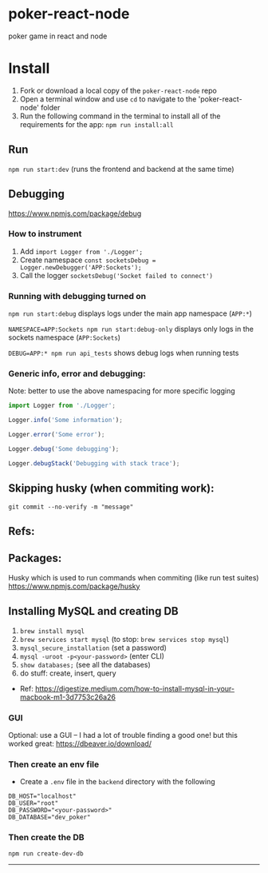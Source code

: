 # poker-react-node

poker game in react and node

# Install

1. Fork or download a local copy of the `poker-react-node` repo
2. Open a terminal window and use `cd` to navigate to the 'poker-react-node' folder
3. Run the following command in the terminal to install all of the requirements for the app: `npm run install:all` 

## Run

`npm run start:dev` (runs the frontend and backend at the same time)

## Debugging

https://www.npmjs.com/package/debug

### How to instrument

1. Add `import Logger from './Logger';`
2. Create namespace `const socketsDebug = Logger.newDebugger('APP:Sockets');`
3. Call the logger `socketsDebug('Socket failed to connect')`

### Running with debugging turned on

`npm run start:debug` displays logs under the main app namespace (`APP:*`)

`NAMESPACE=APP:Sockets npm run start:debug-only` displays only logs in the sockets namespace (`APP:Sockets`)

`DEBUG=APP:* npm run api_tests` shows debug logs when running tests

### Generic info, error and debugging:

Note: better to use the above namespacing for more specific logging

```js
import Logger from './Logger';

Logger.info('Some information');

Logger.error('Some error');

Logger.debug('Some debugging');

Logger.debugStack('Debugging with stack trace');
```

## Skipping husky (when commiting work):

`git commit --no-verify -m "message"`

## Refs:

## Packages:

Husky which is used to run commands when commiting (like run test suites)
https://www.npmjs.com/package/husky

## Installing MySQL and creating DB

1. `brew install mysql`
2. `brew services start mysql` (to stop: `brew services stop mysql`)
3. `mysql_secure_installation` (set a password)
4. `mysql -uroot -p<your-password>` (enter CLI)
5. `show databases;` (see all the databases)
6. do stuff: create, insert, query

- Ref: https://digestize.medium.com/how-to-install-mysql-in-your-macbook-m1-3d7753c26a26

### GUI

Optional: use a GUI – I had a lot of trouble finding a good one! but this worked great: https://dbeaver.io/download/

### Then create an env file

- Create a `.env` file in the `backend` directory with the following

```
DB_HOST="localhost"
DB_USER="root"
DB_PASSWORD="<your-password>"
DB_DATABASE="dev_poker"
```

### Then create the DB

`npm run create-dev-db`

---

